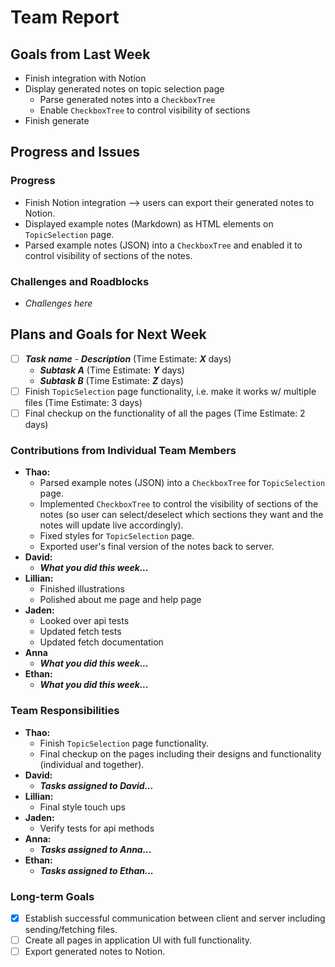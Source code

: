 # Team Report

## Goals from Last Week

- Finish integration with Notion
- Display generated notes on topic selection page
  - Parse generated notes into a `CheckboxTree`
  - Enable `CheckboxTree` to control visibility of sections
- Finish generate

## Progress and Issues

### Progress

- Finish Notion integration --> users can export their generated notes to Notion.
- Displayed example notes (Markdown) as HTML elements on `TopicSelection` page.
- Parsed example notes (JSON) into a `CheckboxTree` and enabled it to control visibility of sections of the notes.

### Challenges and Roadblocks

- _Challenges here_

## Plans and Goals for Next Week

- [ ] **_Task name_** - **_Description_** (Time Estimate: **_X_** days)
  - **_Subtask A_** (Time Estimate: **_Y_** days)
  - **_Subtask B_** (Time Estimate: **_Z_** days)
- [ ] Finish `TopicSelection` page functionality, i.e. make it works w/ multiple files (Time Estimate: 3 days)
- [ ] Final checkup on the functionality of all the pages (Time Estimate: 2 days)

### Contributions from Individual Team Members

- **Thao:**
  - Parsed example notes (JSON) into a `CheckboxTree` for `TopicSelection` page.
  - Implemented `CheckboxTree` to control the visibility of sections of the notes (so user can select/deselect which sections they want and the notes will update live accordingly).
  - Fixed styles for `TopicSelection` page.
  - Exported user's final version of the notes back to server.
- **David:**
  - **_What you did this week..._**
- **Lillian:**
  - Finished illustrations
  - Polished about me page and help page
- **Jaden:**
  - Looked over api tests
  - Updated fetch tests
  - Updated fetch documentation
- **Anna**
  - **_What you did this week..._**
- **Ethan:**
  - **_What you did this week..._**

### Team Responsibilities

- **Thao:**
  - Finish `TopicSelection` page functionality.
  - Final checkup on the pages including their designs and functionality (individual and together).
- **David:**
  - **_Tasks assigned to David..._**
- **Lillian:**
  - Final style touch ups
- **Jaden:**
  - Verify tests for api methods
- **Anna:**
  - **_Tasks assigned to Anna..._**
- **Ethan:**
  - **_Tasks assigned to Ethan..._**

### Long-term Goals

- [x] Establish successful communication between client and server including sending/fetching files.
- [ ] Create all pages in application UI with full functionality.
- [ ] Export generated notes to Notion.
